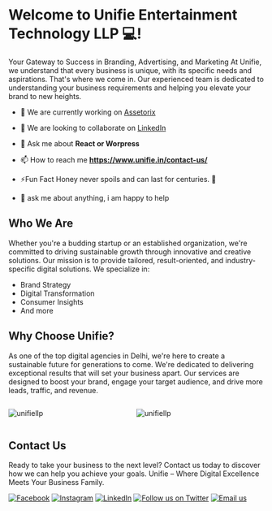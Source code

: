 # Welcome to Unifie Entertainment Technology LLP 💻!

Your Gateway to Success in Branding, Advertising, and Marketing 
At Unifie, we understand that every business is unique, with its specific needs and aspirations. That's where we come in. Our experienced team is dedicated to understanding your business requirements and helping you elevate your brand to new heights.

- 🔭 We are currently working on [Assetorix](https://assetorix.vercel.app/)

- 👯 We are looking to collaborate on [LinkedIn](https://www.linkedin.com/company/unifie-entertainment-technology-llp/) 

- 🌱 Ask me about **React or Worpress**

- 📫 How to reach me **https://www.unifie.in/contact-us/**

- ⚡Fun Fact Honey never spoils and can last for centuries. 🍯

- 💬 ask me about anything, i am happy to help
  

## Who We Are

Whether you're a budding startup or an established organization, we're committed to driving sustainable growth through innovative and creative solutions. Our mission is to provide tailored, result-oriented, and industry-specific digital solutions. We specialize in:

- Brand Strategy
- Digital Transformation
- Consumer Insights
- And more

## Why Choose Unifie?

As one of the top digital agencies in Delhi, we're here to create a sustainable future for generations to come. We're dedicated to delivering exceptional results that will set your business apart. Our services are designed to boost your brand, engage your target audience, and drive more leads, traffic, and revenue.  

  
<div style="display: flex;">
  <p style="flex: 1;">
    <img src="https://github-readme-stats.vercel.app/api?username=unifiellp&show_icons=true&locale=en&theme=tokyonight&hide_border=true" alt="unifiellp" />
  </p>
  <p style="flex: 1;">
    <img src="https://github-readme-streak-stats.herokuapp.com?user=UNIFIEllp&theme=tokyonight&exclude_days=Sun&hide_border=true" alt="unifiellp" />
  </p>
</div>  

## Contact Us

Ready to take your business to the next level? Contact us today to discover how we can help you achieve your goals. Unifie – Where Digital Excellence Meets Your Business Family.

[![Facebook](https://img.shields.io/badge/Facebook-%231877F2.svg?logo=Facebook&logoColor=white)](https://www.facebook.com/unifiellp)
[![Instagram](https://img.shields.io/badge/Instagram-%23E4405F.svg?logo=Instagram&logoColor=white)](https://www.instagram.com/unifiellp/)
[![LinkedIn](https://img.shields.io/badge/LinkedIn-%230077B5.svg?logo=linkedin&logoColor=white)](https://www.linkedin.com/company/unifie-entertainment-technology-llp/) 
[![Follow us on Twitter](https://img.shields.io/badge/Twitter-%231877F2.svg?logo=Twitter&logoColor=white)](https://twitter.com/unifiellp) 
[![Email us](https://img.shields.io/badge/Gmail-D14836?logo=gmail&logoColor=white)](https://twitter.com/unifiellp)  


<!--
<p align="left" margin="0px" width="400px"> <img src="https://komarev.com/ghpvc/?username=UNIFIEllp&label=Profile%20views&color=0e75b6" alt="UNIFIEllp" /> </p>  
-->
